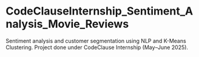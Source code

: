 # CodeClauseInternship_Sentiment_Analysis_Movie_Reviews
Sentiment analysis and customer segmentation using NLP and K-Means Clustering. Project done under CodeClause Internship (May–June 2025).

